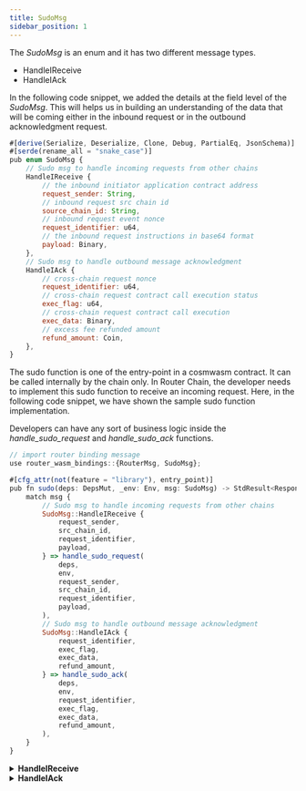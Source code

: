 ```yaml
---
title: SudoMsg
sidebar_position: 1
---
```


The _SudoMsg_ is an enum and it has two different message types.

- HandleIReceive
- HandleIAck

In the following code snippet, we added the details at the field level of the _SudoMsg_. This will helps us in building an understanding of the data that will be coming either in the inbound request or in the outbound acknowledgment request.

```jsx
#[derive(Serialize, Deserialize, Clone, Debug, PartialEq, JsonSchema)]
#[serde(rename_all = "snake_case")]
pub enum SudoMsg {
    // Sudo msg to handle incoming requests from other chains
    HandleIReceive {
        // the inbound initiator application contract address
        request_sender: String,
        // inbound request src chain id
        source_chain_id: String,
        // inbound request event nonce
        request_identifier: u64,
        // the inbound request instructions in base64 format
        payload: Binary,
    },
    // Sudo msg to handle outbound message acknowledgment
    HandleIAck {
        // cross-chain request nonce
        request_identifier: u64,
        // cross-chain request contract call execution status
        exec_flag: u64,
        // cross-chain request contract call execution
        exec_data: Binary,
        // excess fee refunded amount
        refund_amount: Coin,
    },
}
```

The sudo function is one of the entry-point in a cosmwasm contract. It can be called internally by the chain only. In Router Chain, the developer needs to implement this sudo function to receive an incoming request. Here, in the following code snippet, we have shown the sample sudo function implementation.

Developers can have any sort of business logic inside the _handle_sudo_request_ and _handle_sudo_ack_ functions.

```jsx
// import router binding message
use router_wasm_bindings::{RouterMsg, SudoMsg};

#[cfg_attr(not(feature = "library"), entry_point)]
pub fn sudo(deps: DepsMut, _env: Env, msg: SudoMsg) -> StdResult<Response<RouterMsg>> {
    match msg {
        // Sudo msg to handle incoming requests from other chains
        SudoMsg::HandleIReceive {
            request_sender,
            src_chain_id,
            request_identifier,
            payload,
        } => handle_sudo_request(
            deps,
            env,
            request_sender,
            src_chain_id,
            request_identifier,
            payload,
        ),
        // Sudo msg to handle outbound message acknowledgment
        SudoMsg::HandleIAck {
            request_identifier,
            exec_flag,
            exec_data,
            refund_amount,
        } => handle_sudo_ack(
            deps,
            env,
            request_identifier,
            exec_flag,
            exec_data,
            refund_amount,
        ),
    }
}
```

<details>
<summary><b>HandleIReceive</b></summary>

The sudo message `HandleIReceive` contains 4 arguments. This sudo function gets called when an inbound request comes for your middleware contract. We can handle this sudo request in any possible way or even skip it. As you can see in the code snippet, a function `handle_sudo_request` has been created to handle the incoming inbound request in the cosmwasm contact. Within this function, you can apply any logic to the payload from the incoming request before creating the request for the destination chain. Each field has its own purpose and meaning in the `HandleIReceive` request.

1. **request_sender:** The application contract address on the source chain from which the request to the Router chain was sent.
2. **source_chain_id:** The chain ID of the chain from which the inbound request to the Router chain has been initiated.
3. **request_identifier:** The request identifier is a unique identifier of the request that is added by the source chain's gateway contract.
4. **payload:** The payload comes from the source chain contract.

</details>

<details>
<summary><b>HandleIAck</b></summary>

The sudo message `HandleIAck` has 4 arguments. This sudo function gets called when the acknowledgment is received by the middleware contract on the Router chain post-execution of the contract call on the destination chain. We can handle this sudo request in any possible way or even skip it. As you can see in the code snippet, the function `handle_sudo_ack` has been created to handle the incoming acknowledgment request in the cosmwasm contact. Each field has its own purpose and meaning in the `HandleIAck` request.

1. **request_identifier:** The unique and incremented integer value for the outbound request.
2. **exec_flag:** The execution status flag for the contract call which was made on the destination chain.
3. **exec_data:** The execution data for all the requests executed on the destination chain.
4. **refund_amount:** The refunded fee amount is the extra fee that we have passed for the destination side contract execution.

</details>
